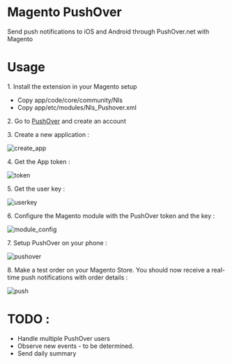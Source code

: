 # Magento PushOver

Send push notifications to iOS and Android through PushOver.net with Magento

# Usage

1\. Install the extension in your Magento setup

* Copy app/code/core/community/Nls
* Copy app/etc/modules/Nls_Pushover.xml

2\. Go to [PushOver](http://pushover.net) and create an account

3\. Create a new application :

![create_app](http://static.nls.io/pushover/create_app.jpg)

4\. Get the App token :

![token](http://static.nls.io/pushover/token.jpg)

5\. Get the user key :

![userkey](http://static.nls.io/pushover/userkey.jpg)

6\. Configure the Magento module with the PushOver token and the key :

![module_config](http://static.nls.io/pushover/module_config.jpg)

7\. Setup PushOver on your phone :

![pushover](http://static.nls.io/pushover/pushover.jpg)

8\. Make a test order on your Magento Store. You should now receive a real-time push notifications with order details :

![push](http://static.nls.io/pushover/push.jpg)

# TODO :

* Handle multiple PushOver users
* Observe new events - to be determined.
* Send daily summary